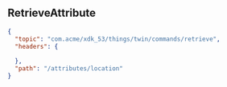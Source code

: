## RetrieveAttribute

```json
{
  "topic": "com.acme/xdk_53/things/twin/commands/retrieve",
  "headers": {
    
  },
  "path": "/attributes/location"
}
```
